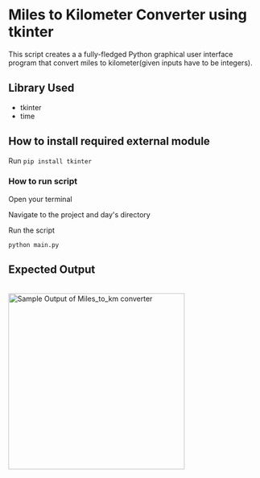 # Miles to Kilometer Converter using tkinter
This script creates a a fully-fledged Python graphical user interface program that convert miles to kilometer(given inputs have to be integers).

## Library Used
- tkinter
- time
## How to install required external module
Run `pip install tkinter`

### How to run script

Open your terminal

Navigate to the project and day's directory

Run the script

`python main.py`
## Expected Output

<br><img src="https://github.com/ima-eky/100-days-of-code-course/blob/main/img/miles_to_km.png" title="Sample Output of Miles_to_km converter" width="350"/>
